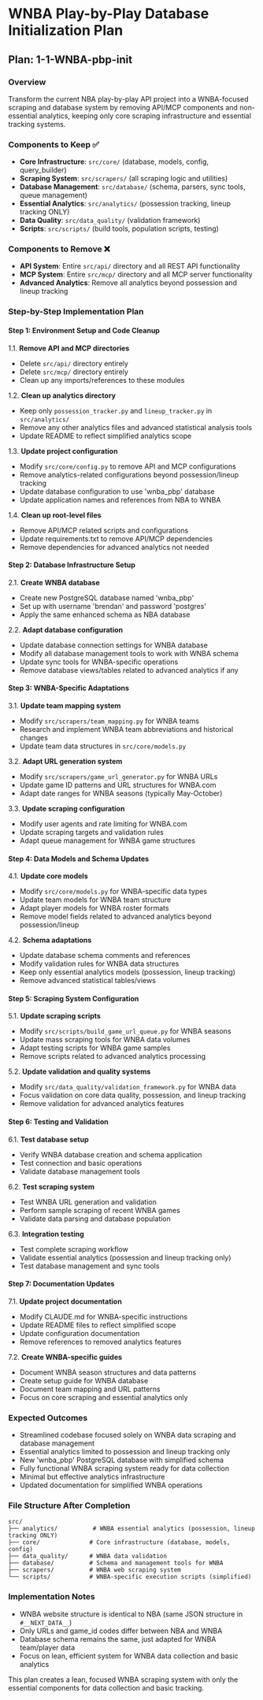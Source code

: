 # WNBA Play-by-Play Database Initialization Plan
## Plan: 1-1-WNBA-pbp-init

### Overview
Transform the current NBA play-by-play API project into a WNBA-focused scraping and database system by removing API/MCP components and non-essential analytics, keeping only core scraping infrastructure and essential tracking systems.

### Components to Keep ✅
- **Core Infrastructure**: `src/core/` (database, models, config, query_builder)
- **Scraping System**: `src/scrapers/` (all scraping logic and utilities)
- **Database Management**: `src/database/` (schema, parsers, sync tools, queue management)
- **Essential Analytics**: `src/analytics/` (possession tracking, lineup tracking ONLY)
- **Data Quality**: `src/data_quality/` (validation framework)
- **Scripts**: `src/scripts/` (build tools, population scripts, testing)

### Components to Remove ❌
- **API System**: Entire `src/api/` directory and all REST API functionality
- **MCP System**: Entire `src/mcp/` directory and all MCP server functionality
- **Advanced Analytics**: Remove all analytics beyond possession and lineup tracking

### Step-by-Step Implementation Plan

#### Step 1: Environment Setup and Code Cleanup
1.1. **Remove API and MCP directories**
   - Delete `src/api/` directory entirely
   - Delete `src/mcp/` directory entirely
   - Clean up any imports/references to these modules

1.2. **Clean up analytics directory**
   - Keep only `possession_tracker.py` and `lineup_tracker.py` in `src/analytics/`
   - Remove any other analytics files and advanced statistical analysis tools
   - Update README to reflect simplified analytics scope

1.3. **Update project configuration**
   - Modify `src/core/config.py` to remove API and MCP configurations
   - Remove analytics-related configurations beyond possession/lineup tracking
   - Update database configuration to use 'wnba_pbp' database
   - Update application names and references from NBA to WNBA

1.4. **Clean up root-level files**
   - Remove API/MCP related scripts and configurations
   - Update requirements.txt to remove API/MCP dependencies
   - Remove dependencies for advanced analytics not needed

#### Step 2: Database Infrastructure Setup
2.1. **Create WNBA database**
   - Create new PostgreSQL database named 'wnba_pbp'
   - Set up with username 'brendan' and password 'postgres'
   - Apply the same enhanced schema as NBA database

2.2. **Adapt database configuration**
   - Update database connection settings for WNBA database
   - Modify all database management tools to work with WNBA schema
   - Update sync tools for WNBA-specific operations
   - Remove database views/tables related to advanced analytics if any

#### Step 3: WNBA-Specific Adaptations
3.1. **Update team mapping system**
   - Modify `src/scrapers/team_mapping.py` for WNBA teams
   - Research and implement WNBA team abbreviations and historical changes
   - Update team data structures in `src/core/models.py`

3.2. **Adapt URL generation system**
   - Modify `src/scrapers/game_url_generator.py` for WNBA URLs
   - Update game ID patterns and URL structures for WNBA.com
   - Adapt date ranges for WNBA seasons (typically May-October)

3.3. **Update scraping configuration**
   - Modify user agents and rate limiting for WNBA.com
   - Update scraping targets and validation rules
   - Adapt queue management for WNBA game structures

#### Step 4: Data Models and Schema Updates
4.1. **Update core models**
   - Modify `src/core/models.py` for WNBA-specific data types
   - Update team models for WNBA team structure
   - Adapt player models for WNBA roster formats
   - Remove model fields related to advanced analytics beyond possession/lineup

4.2. **Schema adaptations**
   - Update database schema comments and references
   - Modify validation rules for WNBA data structures
   - Keep only essential analytics models (possession, lineup tracking)
   - Remove advanced statistical tables/views

#### Step 5: Scraping System Configuration
5.1. **Update scraping scripts**
   - Modify `src/scripts/build_game_url_queue.py` for WNBA seasons
   - Update mass scraping tools for WNBA data volumes
   - Adapt testing scripts for WNBA game samples
   - Remove scripts related to advanced analytics processing

5.2. **Update validation and quality systems**
   - Modify `src/data_quality/validation_framework.py` for WNBA data
   - Focus validation on core data quality, possession, and lineup tracking
   - Remove validation for advanced analytics features

#### Step 6: Testing and Validation
6.1. **Test database setup**
   - Verify WNBA database creation and schema application
   - Test connection and basic operations
   - Validate database management tools

6.2. **Test scraping system**
   - Test WNBA URL generation and validation
   - Perform sample scraping of recent WNBA games
   - Validate data parsing and database population

6.3. **Integration testing**
   - Test complete scraping workflow
   - Validate essential analytics (possession and lineup tracking only)
   - Test database management and sync tools

#### Step 7: Documentation Updates
7.1. **Update project documentation**
   - Modify CLAUDE.md for WNBA-specific instructions
   - Update README files to reflect simplified scope
   - Update configuration documentation
   - Remove references to removed analytics features

7.2. **Create WNBA-specific guides**
   - Document WNBA season structures and data patterns
   - Create setup guide for WNBA database
   - Document team mapping and URL patterns
   - Focus on core scraping and essential analytics only

### Expected Outcomes
- Streamlined codebase focused solely on WNBA data scraping and database management
- Essential analytics limited to possession and lineup tracking only
- New 'wnba_pbp' PostgreSQL database with simplified schema
- Fully functional WNBA scraping system ready for data collection
- Minimal but effective analytics infrastructure
- Updated documentation for simplified WNBA operations

### File Structure After Completion
```
src/
├── analytics/          # WNBA essential analytics (possession, lineup tracking ONLY)
├── core/              # Core infrastructure (database, models, config)
├── data_quality/      # WNBA data validation
├── database/          # Schema and management tools for WNBA
├── scrapers/          # WNBA web scraping system
└── scripts/           # WNBA-specific execution scripts (simplified)
```

### Implementation Notes
- WNBA website structure is identical to NBA (same JSON structure in `#__NEXT_DATA__`)
- Only URLs and game_id codes differ between NBA and WNBA
- Database schema remains the same, just adapted for WNBA team/player data
- Focus on lean, efficient system for WNBA data collection and basic analytics

This plan creates a lean, focused WNBA scraping system with only the essential components for data collection and basic tracking.